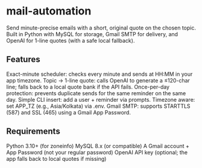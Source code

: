 # mail-automation
Send minute-precise emails with a short, original quote on the chosen topic.
Built in Python with MySQL for storage, Gmail SMTP for delivery, and OpenAI for 1-line quotes (with a safe local fallback).

## Features
Exact-minute scheduler: checks every minute and sends at HH:MM in your app timezone. 
Topic → 1-line quote: calls OpenAI to generate a ≤120-char line; falls back to a local quote bank if the API fails. 
Once-per-day protection: prevents duplicate sends for the same reminder on the same day.
Simple CLI insert: add a user + reminder via prompts. 
Timezone aware: set APP_TZ (e.g., Asia/Kolkata) via .env. 
Gmail SMTP: supports STARTTLS (587) and SSL (465) using a Gmail App Password.

## Requirements

Python 3.10+ (for zoneinfo)
MySQL 8.x (or compatible) 
A Gmail account + App Password (not your regular password) 
OpenAI API key (optional; the app falls back to local quotes if missing)

